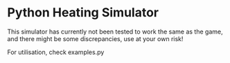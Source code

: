 # Python Heating Simulator

This simulator has currently not been tested to work the same as the game, and there might be some discrepancies, 
use at your own risk!

For utilisation, check examples.py